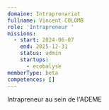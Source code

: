 ```yaml
---
domaine: Intraprenariat
fullname: Vincent COLOMB
role: 'Intrapreneur '
missions:
  - start: 2024-06-07
    end: 2025-12-31
    status: admin
    startups:
      - ecobalyse
memberType: beta
competences: []
---
```

Intrapreneur au sein de l'ADEME 